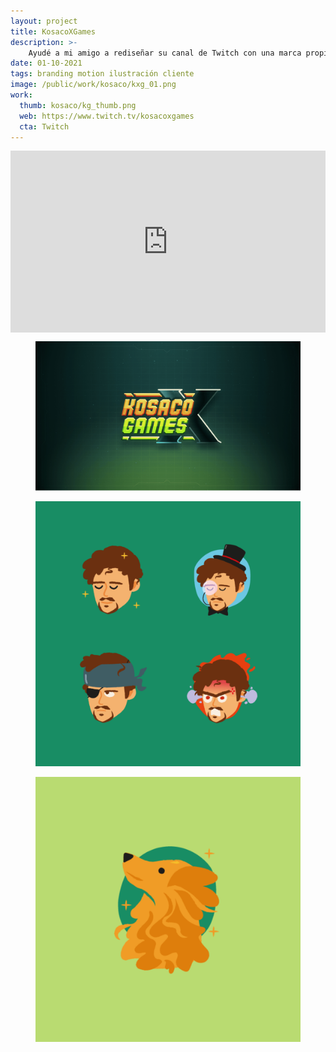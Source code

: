 ```yaml
---
layout: project
title: KosacoXGames
description: >- 
    Ayudé a mi amigo a rediseñar su canal de Twitch con una marca propia. Trabajé en el logo, transiciones y hasta un set limitado de stickers para su canal de Discord.
date: 01-10-2021
tags: branding motion ilustración cliente
image: /public/work/kosaco/kxg_01.png
work: 
  thumb: kosaco/kg_thumb.png
  web: https://www.twitch.tv/kosacoxgames
  cta: Twitch
---
```

<div style="padding:57.69% 0 0 0;position:relative;" class="video"><iframe src="https://player.vimeo.com/video/762039603?badge=0&amp;autopause=0&amp;player_id=0&amp;app_id=58479&background=1" frameborder="0" allow="autoplay; fullscreen; picture-in-picture; clipboard-write; encrypted-media" style="position:absolute;top:0;left:0;width:100%;height:100%;" title="KxG Branding"></iframe></div><script src="https://player.vimeo.com/api/player.js"></script>

<figure class="full">
    <img src="/public/work/kosaco/kxg_01.png" alt="Boxset" loading="lazy">
</figure>

<section class="c2-grid">
    <figure>
        <img src="/public/work/kosaco/kxg_02.png" loading="lazy" alt=""> 
    </figure>
    <figure>
        <img src="/public/work/kosaco/kxg_03.png" loading="lazy" alt="">
    </figure>
</section>